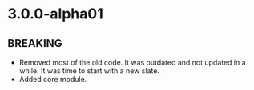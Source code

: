 # 3.0.0-alpha01

## BREAKING

* Removed most of the old code. It was outdated and not updated in a while. It was time to start with a new slate.
* Added core module. 
